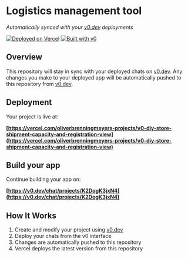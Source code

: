 # Logistics management tool

*Automatically synced with your [v0.dev](https://v0.dev) deployments*

[![Deployed on Vercel](https://img.shields.io/badge/Deployed%20on-Vercel-black?style=for-the-badge&logo=vercel)](https://vercel.com/oliverbrenningmeyers-projects/v0-diy-store-shipment-capacity-and-registration-view)
[![Built with v0](https://img.shields.io/badge/Built%20with-v0.dev-black?style=for-the-badge)](https://v0.dev/chat/projects/K2DogK3jxN4)

## Overview

This repository will stay in sync with your deployed chats on [v0.dev](https://v0.dev).
Any changes you make to your deployed app will be automatically pushed to this repository from [v0.dev](https://v0.dev).

## Deployment

Your project is live at:

**[https://vercel.com/oliverbrenningmeyers-projects/v0-diy-store-shipment-capacity-and-registration-view](https://vercel.com/oliverbrenningmeyers-projects/v0-diy-store-shipment-capacity-and-registration-view)**

## Build your app

Continue building your app on:

**[https://v0.dev/chat/projects/K2DogK3jxN4](https://v0.dev/chat/projects/K2DogK3jxN4)**

## How It Works

1. Create and modify your project using [v0.dev](https://v0.dev)
2. Deploy your chats from the v0 interface
3. Changes are automatically pushed to this repository
4. Vercel deploys the latest version from this repository
